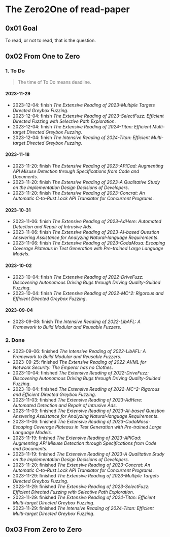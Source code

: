 # The Zero2One of read-paper

## 0x01 Goal

To read, or not to read, that is the question.

## 0x02 From One to Zero

### 1. To Do

> The time of To Do means deadline.

#### 2023-11-29

- 2023-12-04: finish *The Extensive Reading of 2023-Multiple Targets Directed Greybox Fuzzing*.
- 2023-12-04: finish *The Extensive Reading of 2023-SelectFuzz: Efficient Directed Fuzzing with Selective Path Exploration*.
- 2023-12-04: finish *The Extensive Reading of 2024-Titan: Efficient Multi-target Directed Greybox Fuzzing*.
- 2023-12-04: finish *The Intensive Reading of 2024-Titan: Efficient Multi-target Directed Greybox Fuzzing*.

#### 2023-11-18

- 2023-11-20: finish *The Extensive Reading of 2023-APICad: Augmenting API Misuse Detection through Specifications from Code and Documents*.
- 2023-11-20: finish *The Extensive Reading of 2023-A Qualitative Study on the Implementation Design Decisions of Developers*.
- 2023-11-20: finish *The Extensive Reading of 2023-Concrat: An Automatic C-to-Rust Lock API Translator for Concurrent Programs*.

#### 2023-10-31

- 2023-11-06: finish *The Extensive Reading of 2023-AdHere: Automated Detection and Repair of Intrusive Ads*.
- 2023-11-06: finish *The Extensive Reading of 2023-AI-based Question Answering Assistance for Analyzing Natural-language Requirements*.
- 2023-11-06: finish *The Extensive Reading of 2023-CodaMosa: Escaping Coverage Plateaus in Test Generation with Pre-trained Large Language Models*.

#### 2023-10-02

- 2023-10-04: finish *The Extensive Reading of 2022-DriveFuzz: Discovering Autonomous Driving Bugs through Driving Quality-Guided Fuzzing*.
- 2023-10-04: finish *The Extensive Reading of 2022-MC^2: Rigorous and Efficient Directed Greybox Fuzzing*.

#### 2023-09-04

- 2023-09-08: finish *The Intensive Reading of 2022-LibAFL: A Framework to Build Modular and Reusable Fuzzers*.

### 2. Done

- 2023-09-06: finished *The Intensive Reading of 2022-LibAFL: A Framework to Build Modular and Reusable Fuzzers*.
- 2023-09-25: finished *The Extensive Reading of 2022-AI/ML for Network Security: The Emperor has no Clothes*.
- 2023-10-04: finished *The Extensive Reading of 2022-DriveFuzz: Discovering Autonomous Driving Bugs through Driving Quality-Guided Fuzzing*.
- 2023-10-04: finished *The Extensive Reading of 2022-MC^2: Rigorous and Efficient Directed Greybox Fuzzing*.
- 2023-11-03: finished *The Extensive Reading of 2023-AdHere: Automated Detection and Repair of Intrusive Ads*.
- 2023-11-03: finished *The Extensive Reading of 2023-AI-based Question Answering Assistance for Analyzing Natural-language Requirements*.
- 2023-11-06: finished *The Extensive Reading of 2023-CodaMosa: Escaping Coverage Plateaus in Test Generation with Pre-trained Large Language Models*.
- 2023-11-19: finished *The Extensive Reading of 2023-APICad: Augmenting API Misuse Detection through Specifications from Code and Documents*.
- 2023-11-19: finished *The Extensive Reading of 2023-A Qualitative Study on the Implementation Design Decisions of Developers*.
- 2023-11-20: finished *The Extensive Reading of 2023-Concrat: An Automatic C-to-Rust Lock API Translator for Concurrent Programs*.
- 2023-11-29: finished *The Extensive Reading of 2023-Multiple Targets Directed Greybox Fuzzing*.
- 2023-11-29: finished *The Extensive Reading of 2023-SelectFuzz: Efficient Directed Fuzzing with Selective Path Exploration*.
- 2023-11-29: finished *The Extensive Reading of 2024-Titan: Efficient Multi-target Directed Greybox Fuzzing*.
- 2023-11-29: finished *The Intensive Reading of 2024-Titan: Efficient Multi-target Directed Greybox Fuzzing*.

## 0x03 From Zero to Zero
